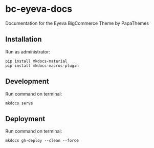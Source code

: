 # bc-eyeva-docs
Documentation for the Eyeva BigCommerce Theme by PapaThemes

## Installation

Run as administrator:

```
pip install mkdocs-material
pip install mkdocs-macros-plugin
```


## Development

Run command on terminal:

```
mkdocs serve
```

## Deployment

Run command on terminal:

```
mkdocs gh-deploy --clean --force
```
